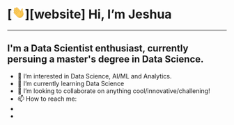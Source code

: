 # [<img src="https://raw.githubusercontent.com/ABSphreak/ABSphreak/master/gifs/Hi.gif" width="30px">][website] Hi, I’m Jeshua
----------------------------------------------------------
## I'm a Data Scientist enthusiast, currently persuing a master's degree in Data Science.

- 👀 I’m interested in Data Science, AI/ML and Analytics.
- 🌱 I’m currently learning Data Science
- 💞️ I’m looking to collaborate on anything cool/innovative/challening!
- 📫 How to reach me: 
- [Linkedin]: https://www.linkedin.com/in/jeshua-cespedes/
- [instagram]: https://www.instagram.com/jeshuacespedes/

<!---
jeshuacn/jeshuacn is a ✨ special ✨ repository because its `README.md` (this file) appears on your GitHub profile.
You can click the Preview link to take a look at your changes.
--->

